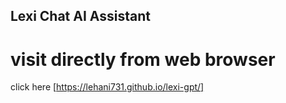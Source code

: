 ## Lexi Chat AI Assistant
# visit directly from web browser
click here [https://lehani731.github.io/lexi-gpt/]
